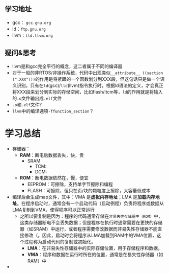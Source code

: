 ## 学习地址
* gcc： `gcc.gnu.org`
* ld：`ftp.gnu.org`
* llvm：`lld.llvm.org`



## 疑问&思考

* llvm是和gcc完全平行的概念，这二者属于不同的编译器
* 对于一般的非RTOS/非操作系统，代码中出现类似`__attribute__ ((section (".XXX")))`的作用是将紧跟的一个函数划分到XXX段，但这句话只是做一个语义识别，只有在`ld`(gcc)/`lld`(llvm)指令执行时，根据ld语法的定义，才会真正将XXX段来划分到实际的存储空间，比如flash/itcm等，`ld`的作用就是将输入的`.o`文件输出成`.elf`文件
* `.o`和`.elf`文件?
* `llvm`中的编译选项`-ffunction_section`？



# 学习总结

* 存储器：
  * **RAM**：断电后数据丢失，快，贵
    * SRAM
      * TCM:
      * DCM:
  * **ROM**：断电数据依然在，慢，便宜
    * EEPROM：可擦除，支持单字节擦除和编程
    * FLASH：可擦除，但只在页/块的颗粒度上擦除，大容量低成本
* 编译后会生成map文件，其中：VMA 是**虚拟内存地址**；LMA 是**加载内存地址**。在程序启动时，通常会有一个启动代码（启动例程）负责将程序或数据从LMA复制到VMA，使得程序可以正常运行
  * 之所以要复制是因为：程序的代码通常存储在`非易失性存储器中（ROM）`中，这类存储器断电不会丢失数据；但是程序在执行时通常需要在更快的存储器（如SRAM）中运行，或者程序需要修改数据而非易失性存储器不能直接修改（。因此，启动时会将程序从LMA加载到RAM中的VMA位置，这个过程称为启动代码的复制或初始化。
    * **LMA**：在非易失性存储器中的实际存储位置，用于存储程序和数据。
    * **VMA**：程序和数据在运行时所在的位置，通常是在易失性存储器（如RAM）中
* 

